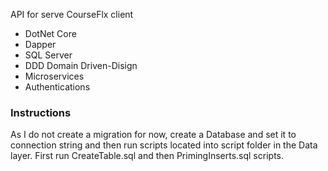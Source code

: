 API for serve CourseFlx client

- DotNet Core
- Dapper
- SQL Server
- DDD Domain Driven-Disign
- Microservices
- Authentications

### Instructions
As I do not create a migration for now, create a Database and set it to connection string and then run scripts located into script folder in the Data layer. 
First run CreateTable.sql and then PrimingInserts.sql scripts.
